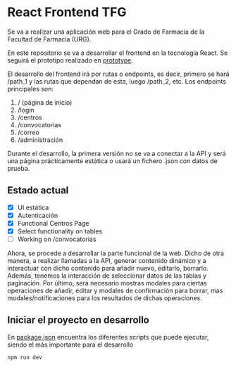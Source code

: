 # React Frontend TFG

Se va a realizar una aplicación web para el Grado de Farmacia
de la Facultad de Farmacia (URG).

En este repositorio se va a desarrollar el frontend en la tecnología
React. Se seguirá el prototipo realizado en [prototype](./prototype/README.md).

El desarrollo del frontend irá por rutas o endpoints, es decir, primero
se hará /path_1 y las rutas que dependan de esta, luego /path_2, etc.
Los endpoints principales son:

1. / (página de inicio)
2. /login
3. /centros
4. /convocatorias
5. /correo
6. /administración

Durante el desarrollo, la primera versión no se va a conectar a la API y será
una página prácticamente estática o usará un fichero .json con datos de prueba.

## Estado actual

- [x] UI estática
- [x] Autenticación
- [x] Functional Centros Page
- [x] Select functionality on tables
- [ ] Working on /convocatorias

Ahora, se procede a desarrollar la parte funcional de la web. Dicho de otra manera,
a realizar llamadas a la API, generar contenido dinámico y a interactuar con dicho contenido
para añadir nuevo, editarlo, borrarlo. Además, tenemos la interacción de seleccionar datos
de las tablas y paginación. Por último, será necesario mostras modales para ciertas operaciones de añadir, editar y modales de confirmación para borrar, mas modales/notificaciones para los
resultados de dichas operaciones.

## Iniciar el proyecto en desarrollo

En [package.json](./package.json) encuentra los diferentes scripts que puede
ejecutar, siendo el más importante para el desarrollo

```
npm run dev
```
